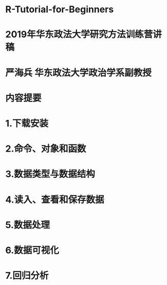 # R-Tutorial-for-Beginners
# 2019年华东政法大学研究方法训练营讲稿
# 严海兵 华东政法大学政治学系副教授

# 内容提要
# 1.下载安装
# 2.命令、对象和函数
# 3.数据类型与数据结构
# 4.读入、查看和保存数据
# 5.数据处理
# 6.数据可视化
# 7.回归分析
